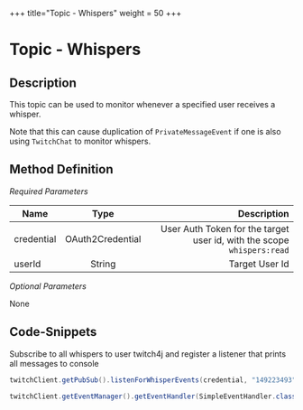 +++
title="Topic - Whispers"
weight = 50
+++

# Topic - Whispers

## Description

This topic can be used to monitor whenever a specified user receives a whisper.

Note that this can cause duplication of `PrivateMessageEvent` if one is also using `TwitchChat` to monitor whispers.

## Method Definition

*Required Parameters*

| Name          | Type      | Description  |
| ------------- |:---------:| -----------------:|
| credential | OAuth2Credential | User Auth Token for the target user id, with the scope `whispers:read` |
| userId | String | Target User Id |

*Optional Parameters*

None

## Code-Snippets

Subscribe to all whispers to user twitch4j and register a listener that prints all messages to console

```java
twitchClient.getPubSub().listenForWhisperEvents(credential, "149223493");

twitchClient.getEventManager().getEventHandler(SimpleEventHandler.class).onEvent(PrivateMessageEvent.class, System.out::println);
```
